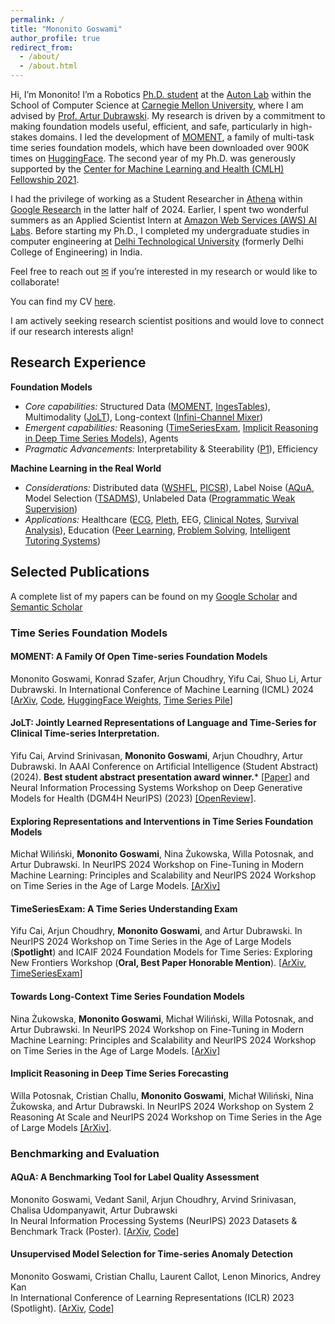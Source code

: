 ```yaml
---
permalink: /
title: "Mononito Goswami"
author_profile: true
redirect_from: 
  - /about/
  - /about.html
---
```


Hi, I’m Mononito! I’m a Robotics [Ph.D. student](https://www.ri.cmu.edu/ri-people/mononito-goswami/) at the [Auton Lab](https://www.autonlab.org/) within the School of Computer Science at [Carnegie Mellon University](https://www.cmu.edu/), where I am advised by [Prof. Artur Dubrawski](https://www.ri.cmu.edu/ri-faculty/artur-w-dubrawski/). My research is driven by a commitment to making foundation models useful, efficient, and safe, particularly in high-stakes domains. I led the development of [MOMENT](https://moment-timeseries-foundation-model.github.io/), a family of multi-task time series foundation models, which have been downloaded over 900K times on [HuggingFace](https://huggingface.co/AutonLab). The second year of my Ph.D. was generously supported by the [Center for Machine Learning and Health (CMLH) Fellowship 2021](https://www.cs.cmu.edu/cmlh-cfp/cmlh-fellows_2021).

I had the privilege of working as a Student Researcher in [Athena](https://research.google/teams/athena/) within [Google Research](https://research.google/) in the latter half of 2024. Earlier, I spent two wonderful summers as an Applied Scientist Intern at [Amazon Web Services (AWS) AI Labs](https://aws.amazon.com/). Before starting my Ph.D., I completed my undergraduate studies in computer engineering at [Delhi Technological University](http://dtu.ac.in/) (formerly Delhi College of Engineering) in India.

Feel free to reach out [✉](mailto:mgoswami@andrew.cmu.edu) if you’re interested in my research or would like to collaborate!

You can find my CV [here](../CV_Mononito_Goswami.pdf). 

I am actively seeking research scientist positions and would love to connect if our research interests align!

Research Experience
------
**Foundation Models**
- _Core capabilities:_ Structured Data ([MOMENT](https://arxiv.org/pdf/2402.03885), [IngesTables]()), Multimodality ([JoLT](https://ojs.aaai.org/index.php/AAAI/article/view/30423})), Long-context ([Infini-Channel Mixer](https://arxiv.org/pdf/2409.13530?))
- _Emergent capabilities:_ Reasoning ([TimeSeriesExam](https://arxiv.org/pdf/2410.14752), [Implicit Reasoning in Deep Time Series Models](https://arxiv.org/pdf/2409.10840})), Agents
- _Pragmatic Advancements:_ Interpretability \& Steerability ([P1](https://arxiv.org/pdf/2409.12915?)), Efficiency

**Machine Learning in the Real World**
- _Considerations:_ Distributed data ([WSHFL](https://openreview.net/pdf?id=OqLrv5oH6r), [PICSR](https://ojs.aaai.org/index.php/AAAI/article/view/30438})), Label Noise ([AQuA](https://proceedings.neurips.cc/paper_files/paper/2023/file/fc20ea8d104cab737a5561096f9bde9b-Paper-Datasets_and_Benchmarks.pdf}), Model Selection ([TSADMS](https://arxiv.org/pdf/2210.01078})), Unlabeled Data ([Programmatic Weak Supervision](https://pmc.ncbi.nlm.nih.gov/articles/PMC8861672/))
- _Applications:_ Healthcare ([ECG](https://pmc.ncbi.nlm.nih.gov/articles/PMC8861672/), [Pleth](https://pmc.ncbi.nlm.nih.gov/articles/PMC10148368/), EEG, [Clinical Notes](https://proceedings.mlr.press/v182/gao22a/gao22a.pdf), [Survival Analysis](https://dl.acm.org/doi/pdf/10.1145/3534678.3539110)), Education ([Peer Learning](https://ebooks.iospress.nl/volumearticle/54924), [Problem Solving](\href{https://ojs.aaai.org/index.php/AAAI/article/view/5378), [Intelligent Tutoring Systems](https://link.springer.com/chapter/10.1007/978-3-030-23204-7_24))


Selected Publications
------
A complete list of my papers can be found on my [Google Scholar](https://scholar.google.com/citations?hl=en&user=TgQ72t0AAAAJ&view_op=list_works&sortby=pubdate) and [Semantic Scholar](https://www.semanticscholar.org/author/Mononito-Goswami/147478215)

### Time Series Foundation Models

#### MOMENT: A Family Of Open Time-series Foundation Models
Mononito Goswami, Konrad Szafer, Arjun Choudhry, Yifu Cai, Shuo Li, Artur Dubrawski.
In International Conference of Machine Learning (ICML) 2024
[[ArXiv](https://arxiv.org/pdf/2402.03885.pdf), [Code](https://github.com/moment-timeseries-foundation-model/moment), [HuggingFace Weights](https://huggingface.co/AutonLab/MOMENT-1-large), [Time Series Pile](https://huggingface.co/datasets/AutonLab/Timeseries-PILE)]

#### JoLT: Jointly Learned Representations of Language and Time-Series for Clinical Time-series Interpretation.
Yifu Cai, Arvind Srinivasan, **Mononito Goswami**, Arjun Choudhry, Artur Dubrawski.
In AAAI Conference on Artificial Intelligence (Student Abstract) (2024). **Best student abstract presentation award winner.***
[[Paper](https://ojs.aaai.org/index.php/AAAI/article/view/30423/32496)] and Neural Information Processing Systems Workshop on Deep Generative Models for Health (DGM4H NeurIPS) (2023) [[OpenReview]](https://openreview.net/pdf?id=UVF1AMBj9u).

#### Exploring Representations and Interventions in Time Series Foundation Models
Michał Wiliński, **Mononito Goswami**, Nina Żukowska, Willa Potosnak, and Artur Dubrawski. 
In NeurIPS 2024 Workshop on Fine-Tuning in Modern Machine Learning: Principles and Scalability and NeurIPS 2024 Workshop on Time Series in the Age of Large Models.
[[ArXiv]](https://arxiv.org/pdf/2409.12915)

#### TimeSeriesExam: A Time Series Understanding Exam
Yifu Cai, Arjun Choudhry, **Mononito Goswami**, and Artur Dubrawski. 
In NeurIPS 2024 Workshop on Time Series in the Age of Large Models (**Spotlight**) and ICAIF 2024 Foundation Models for Time Series: Exploring New Frontiers Workshop (**Oral, Best Paper Honorable Mention**). [[ArXiv](https://arxiv.org/pdf/2410.14752), [TimeSeriesExam](https://huggingface.co/datasets/AutonLab/TimeSeriesExam1)]

#### Towards Long-Context Time Series Foundation Models
Nina Żukowska, **Mononito Goswami**, Michał Wiliński, Willa Potosnak, and Artur Dubrawski. 
In NeurIPS 2024 Workshop on Fine-Tuning in Modern Machine Learning: Principles and Scalability and NeurIPS 2024 Workshop on Time Series in the Age of Large Models. 
[[ArXiv]](https://arxiv.org/pdf/2409.13530?)

#### Implicit Reasoning in Deep Time Series Forecasting
Willa Potosnak, Cristian Challu, **Mononito Goswami**, Michał Wiliński, Nina Żukowska, and Artur Dubrawski. 
In NeurIPS 2024 Workshop on System 2 Reasoning At Scale and NeurIPS 2024 Workshop on Time Series in the Age of Large Models [[ArXiv]](https://arxiv.org/pdf/2409.10840).

### Benchmarking and Evaluation

#### AQuA: A Benchmarking Tool for Label Quality Assessment
Mononito Goswami, Vedant Sanil, Arjun Choudhry, Arvind Srinivasan, Chalisa Udompanyawit, Artur Dubrawski   
In Neural Information Processing Systems (NeurIPS) 2023 Datasets & Benchmark Track (Poster).
[[ArXiv](https://arxiv.org/pdf/2306.09467.pdf), [Code](https://github.com/autonlab/aqua)]

#### Unsupervised Model Selection for Time-series Anomaly Detection
Mononito Goswami, Cristian Challu, Laurent Callot, Lenon Minorics, Andrey Kan   
In International Conference of Learning Representations (ICLR) 2023 (Spotlight).
[[ArXiv](https://arxiv.org/pdf/2210.01078.pdf), [Code](https://github.com/mononitogoswami/tsad-model-selection)]
